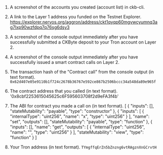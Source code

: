 1. A screenshot of the accounts you created (account list) in ckb-cli.

2. A link to the Layer 1 address you funded on the Testnet Explorer.
   https://explorer.nervos.org/aggron/address/ckt1qyqp60mgvwcyumnq3ag7lxp90wzfdpq7q76sg6dsy3
3. A screenshot of the console output immediately after you have successfully submitted a CKByte deposit to your Tron account on Layer 2.

4. A screenshot of the console output immediately after you have successfully issued a smart contract calls on Layer 2.

5. The transaction hash of the "Contract call" from the console output (in text format).
   `0x62d407e05e9110b1f724c2678b36767e592ce867b2506bccc34a548da89e965f`
6. The contract address that you called (in text format).
   '0x8cbf2253615045625c6F595603708f2d9eFA3f4b'
7. The ABI for contract you made a call on (in text format).
   [
   {
   "inputs": [],
   "stateMutability": "payable",
   "type": "constructor"
   },
   {
   "inputs": [
   {
   "internalType": "uint256",
   "name": "x",
   "type": "uint256"
   }
   ],
   "name": "set",
   "outputs": [],
   "stateMutability": "payable",
   "type": "function"
   },
   {
   "inputs": [],
   "name": "get",
   "outputs": [
   {
   "internalType": "uint256",
   "name": "",
   "type": "uint256"
   }
   ],
   "stateMutability": "view",
   "type": "function"
   }
   ]
8. Your Tron address (in text format).
   `TYmgffqErZn5bZnzng6vtRAgznXnGCrvtH`

